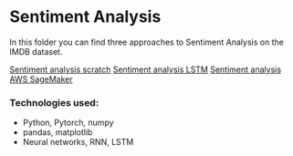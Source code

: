 # Sentiment Analysis

In this folder you can find three approaches to Sentiment Analysis on the IMDB dataset.

[Sentiment analysis scratch](https://github.com/HannaLAguilar/Sentiment_Analysis_IMBD/tree/master/Sentiment_analysis_scratch)
[Sentiment analysis LSTM](https://github.com/HannaLAguilar/Sentiment_Analysis_IMBD/tree/master/Sentiment_analysis_RNN)
[Sentiment analysis AWS SageMaker](https://github.com/HannaLAguilar/Sentiment_Analysis_IMBD/tree/master/Sentiment_analysis_Web)

### Technologies used:

* Python, Pytorch, numpy 
* pandas, matplotlib
* Neural networks, RNN, LSTM

